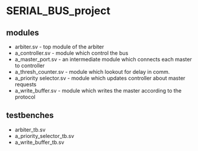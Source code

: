 # SERIAL_BUS_project
## modules
* arbiter.sv - top module of the arbiter
* a_controller.sv - module which control the bus 
* a_master_port.sv - an intermediate module which connects each master to controller
* a_thresh_counter.sv - module which lookout for delay in comm.
* a_priority selector.sv - module which updates controller about master requests 
* a_write_buffer.sv - module which writes the master according to the protocol

## testbenches
* arbiter_tb.sv  
* a_priority_selector_tb.sv
* a_write_buffer_tb.sv 
